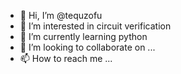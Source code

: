 - 👋 Hi, I’m @tequzofu
- 👀 I’m interested in circuit verification
- 🌱 I’m currently learning python
- 💞️ I’m looking to collaborate on ...
- 📫 How to reach me ...

<!---
tequzofu/tequzofu is a ✨ special ✨ repository because its `README.md` (this file) appears on your GitHub profile.
You can click the Preview link to take a look at your changes.
--->
